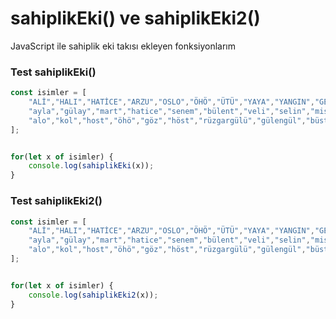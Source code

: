 # sahiplikEki() ve sahiplikEki2()
JavaScript ile sahiplik eki takısı ekleyen fonksiyonlarım

### Test sahiplikEki()
```javascript
const isimler = [
    "ALİ","HALI","HATİCE","ARZU","OSLO","ÖHÖ","ÜTÜ","YAYA","YANGIN","GELİR",
    "ayla","gülay","mart","hatice","senem","bülent","veli","selin","misk","halı","hatır","langırt",
    "alo","kol","host","öhö","göz","höst","rüzgargülü","gülengül","büst","tabu","marpuç","kulp"
];


for(let x of isimler) {
    console.log(sahiplikEki(x));
}

```


### Test sahiplikEki2()
```javascript
const isimler = [
    "ALİ","HALI","HATİCE","ARZU","OSLO","ÖHÖ","ÜTÜ","YAYA","YANGIN","GELİR",null,undefined,true,false,0,"0","",
    "ayla","gülay","mart","hatice","senem","bülent","veli","selin","misk","halı","hatır","langırt",
    "alo","kol","host","öhö","göz","höst","rüzgargülü","gülengül","büst","tabu","marpuç","kulp"
];


for(let x of isimler) {
    console.log(sahiplikEki2(x));
}
```
